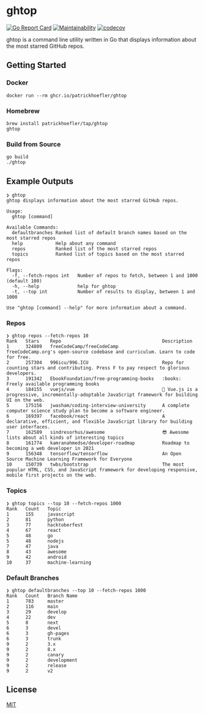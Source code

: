 # ghtop

[![Go Report Card](https://goreportcard.com/badge/github.com/patrickhoefler/ghtop)](https://goreportcard.com/report/github.com/patrickhoefler/ghtop)
[![Maintainability](https://api.codeclimate.com/v1/badges/bc77f3cc2bd774e8d33f/maintainability)](https://codeclimate.com/github/patrickhoefler/ghtop/maintainability)
[![codecov](https://codecov.io/gh/patrickhoefler/ghtop/branch/main/graph/badge.svg)](https://codecov.io/gh/patrickhoefler/ghtop)

ghtop is a command line utility written in Go that displays information about the most starred GitHub repos.

## Getting Started

### Docker

```shell
docker run --rm ghcr.io/patrickhoefler/ghtop
```

### Homebrew

```shell
brew install patrickhoefler/tap/ghtop
ghtop
```

### Build from Source

```shell
go build
./ghtop
```

## Example Outputs

```text
❯ ghtop
ghtop displays information about the most starred GitHub repos.

Usage:
  ghtop [command]

Available Commands:
  defaultbranches Ranked list of default branch names based on the most starred repos
  help            Help about any command
  repos           Ranked list of the most starred repos
  topics          Ranked list of topics based on the most starred repos

Flags:
  -f, --fetch-repos int   Number of repos to fetch, between 1 and 1000 (default 100)
  -h, --help              help for ghtop
  -t, --top int           Number of results to display, between 1 and 1000

Use "ghtop [command] --help" for more information about a command.
```

### Repos

```text
❯ ghtop repos --fetch-repos 10
Rank   Stars    Repo                                     Description
1      324809   freeCodeCamp/freeCodeCamp                freeCodeCamp.org's open-source codebase and curriculum. Learn to code for free.
2      257304   996icu/996.ICU                           Repo for counting stars and contributing. Press F to pay respect to glorious developers.
3      191342   EbookFoundation/free-programming-books   :books: Freely available programming books
4      184155   vuejs/vue                                🖖 Vue.js is a progressive, incrementally-adoptable JavaScript framework for building UI on the web.
5      175156   jwasham/coding-interview-university      A complete computer science study plan to become a software engineer.
6      169397   facebook/react                           A declarative, efficient, and flexible JavaScript library for building user interfaces.
7      162589   sindresorhus/awesome                     😎 Awesome lists about all kinds of interesting topics
8      161774   kamranahmedse/developer-roadmap          Roadmap to becoming a web developer in 2021
9      156348   tensorflow/tensorflow                    An Open Source Machine Learning Framework for Everyone
10     150739   twbs/bootstrap                           The most popular HTML, CSS, and JavaScript framework for developing responsive, mobile first projects on the web.
```

### Topics

```text
❯ ghtop topics --top 10 --fetch-repos 1000
Rank   Count   Topic
1      155     javascript
2      81      python
3      77      hacktoberfest
4      67      react
5      48      go
5      48      nodejs
7      47      java
8      43      awesome
9      42      android
10     37      machine-learning
```

### Default Branches

```text
❯ ghtop defaultbranches --top 10 --fetch-repos 1000
Rank   Count   Branch Name
1      783     master
2      116     main
3      29      develop
4      22      dev
5      8       next
6      3       devel
6      3       gh-pages
6      3       trunk
9      2       3.x
9      2       8.x
9      2       canary
9      2       development
9      2       release
9      2       v2
```

## License

[MIT](https://github.com/patrickhoefler/ghtop/blob/main/LICENSE)
